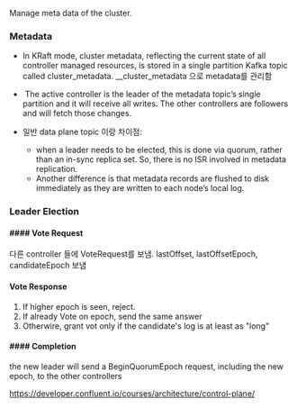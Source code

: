 Manage meta data of the cluster.


###  Metadata
- In KRaft mode, cluster metadata, reflecting the current state of all controller managed resources, is stored in a single partition Kafka topic called cluster_metadata. __cluster_metadata 으로 metadata를 관리함

-  The active controller is the leader of the metadata topic’s single partition and it will receive all writes. The other controllers are followers and will fetch those changes.

- 일반 data plane topic 이랑 차이점:
	- when a leader needs to be elected, this is done via quorum, rather than an in-sync replica set. So, there is no ISR involved in metadata replication. 
	- Another difference is that metadata records are flushed to disk immediately as they are written to each node’s local log.

### Leader Election

#### #### Vote Request[](https://developer.confluent.io/courses/architecture/control-plane/#vote-request)

다른 controller 들에 VoteRequest를 보냄. lastOffset, lastOffsetEpoch, candidateEpoch 보냄

#### Vote Response
1. If higher epoch is seen, reject.
2. If already Vote on epoch, send the same answer
3. Otherwire, grant vot only if the candidate's log is at least as "long"

#### #### Completion

the new leader will send a BeginQuorumEpoch request, including the new epoch, to the other controllers



https://developer.confluent.io/courses/architecture/control-plane/